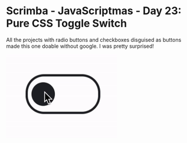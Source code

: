 # Scrimba - JavaScriptmas - Day 23: Pure CSS Toggle Switch

All the projects with radio buttons and checkboxes disguised as buttons made this one doable without google. I was pretty surprised!

<img src="xmas-day-23-css-toggle.gif" alt="gif demo of css toggle switch" width="300px" height="auto" />
